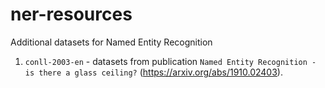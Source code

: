 # ner-resources

Additional datasets for Named Entity Recognition

1. `conll-2003-en` - datasets from publication `Named Entity Recognition - is there a glass ceiling?` (https://arxiv.org/abs/1910.02403).  
